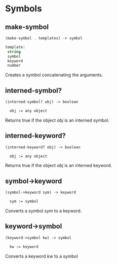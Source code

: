# Symbols

## make-symbol
``` scheme
(make-symbol . templates) -> symbol

template:
 string
 symbol
 keyword
 number
```

Creates a symbol concatenating the arguments.

## interned-symbol?
``` scheme
(interned-symbol? obj) -> boolean

  obj := any object
```

Returns true if the object *obj* is an interned symbol.


## interned-keyword?
``` scheme
(interned-keyword? obj) -> boolean

  obj := any object
```

Returns true if the object *obj* is an interned keyword.

## symbol->keyword
``` scheme
(symbol->keyword sym) -> keyword

  sym := symbol
```

Converts a symbol *sym* to a keyword.

## keyword->symbol
``` scheme
(keyword->symbol kw) -> symbol

  kw := keyword
```

Converts a keyword *kw* to a symbol

